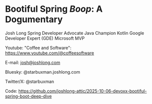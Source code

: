 # Bootiful Spring *Boop*: A Dogumentary

Josh Long
Spring Developer Advocate
Java Champion
Kotlin Google Developer Expert (GDE)
Microsoft MVP

Youtube:    "Coffee and Software":
            https://www.youtube.com/@coffeesoftware

E-mail:     josh@joshlong.com

Bluesky:    @starbuxman.joshlong.com

Twitter/X:  @starbuxman

Code:       https://github.com/joshlong-attic/2025-10-06-devoxx-bootiful-spring-boot-deep-dive